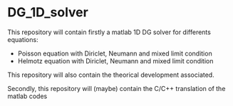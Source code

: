 # DG_1D_solver

This repository will contain firstly a matlab 1D DG solver for differents equations:
* Poisson equation with Diriclet, Neumann and mixed limit condition
* Helmotz equation with Diriclet, Neumann and mixed limit condition

This repository will also contain the theorical development associated.

Secondly, this repository will (maybe) contain the C/C++ translation of the matlab codes
